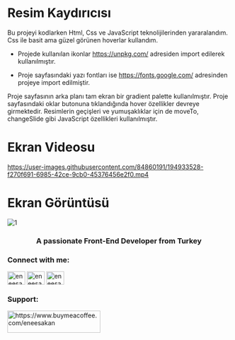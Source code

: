 # Resim Kaydırıcısı

Bu projeyi kodlarken Html, Css ve JavaScript teknolijilerinden yararalandım. Css ile basit ama güzel görünen hoverlar kullandım.

- Projede kullanılan ikonlar https://unpkg.com/ adresiden import edilerek kullanılmıştır.

- Proje sayfasındaki yazı fontları ise https://fonts.google.com/ adresinden projeye import edilmiştir.

Proje sayfasının arka planı tam ekran bir gradient palette kullanılmıştır. Proje sayfasındaki oklar butonuna tıklandığında hover özellikler devreye girmektedir. Resimlerin geçişleri ve yumuşaklıklar için de moveTo, changeSlide gibi JavaScript özellikleri kullanılmıştır.

# Ekran Videosu

https://user-images.githubusercontent.com/84860191/194933528-f270f691-6985-42ce-9cb0-45376456e2f0.mp4

# Ekran Görüntüsü

![1](https://user-images.githubusercontent.com/84860191/194933582-3afd4cf2-dde8-43c3-907c-08ac0ef4bd5a.png)

<h3 align="center">A passionate Front-End Developer from Turkey</h3>

<h3 align="left">Connect with me:</h3>
<p align="left">
<a href="https://twitter.com/eneesakan" target="blank"><img align="center" src="https://raw.githubusercontent.com/rahuldkjain/github-profile-readme-generator/master/src/images/icons/Social/twitter.svg" alt="eneesakan" height="30" width="40" /></a>
<a href="https://linkedin.com/in/eneesakan" target="blank"><img align="center" src="https://raw.githubusercontent.com/rahuldkjain/github-profile-readme-generator/master/src/images/icons/Social/linked-in-alt.svg" alt="eneesakan" height="30" width="40" /></a>
<a href="https://instagram.com/eneesakan" target="blank"><img align="center" src="https://raw.githubusercontent.com/rahuldkjain/github-profile-readme-generator/master/src/images/icons/Social/instagram.svg" alt="eneesakan" height="30" width="40" /></a>
</p>

<h3 align="left">Support:</h3>
<p><a href="https://www.buymeacoffee.com/eneesakan"> <img align="left" src="https://cdn.buymeacoffee.com/buttons/v2/default-yellow.png" height="50" width="210" alt="https://www.buymeacoffee.com/eneesakan" /></a></p><br><br>
